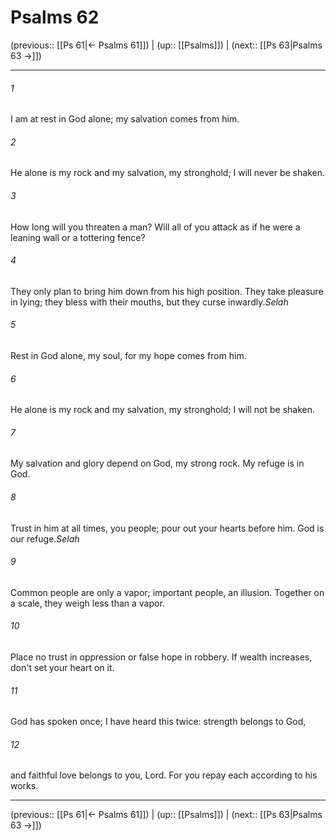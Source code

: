 # Psalms 62

(previous:: [[Ps 61|← Psalms 61]]) | (up:: [[Psalms]]) | (next:: [[Ps 63|Psalms 63 →]])

***


###### 1 
I am at rest in God alone; my salvation comes from him. 

###### 2 
He alone is my rock and my salvation, my stronghold; I will never be shaken. 

###### 3 
How long will you threaten a man? Will all of you attack as if he were a leaning wall or a tottering fence? 

###### 4 
They only plan to bring him down from his high position. They take pleasure in lying; they bless with their mouths, but they curse inwardly._Selah_ 

###### 5 
Rest in God alone, my soul, for my hope comes from him. 

###### 6 
He alone is my rock and my salvation, my stronghold; I will not be shaken. 

###### 7 
My salvation and glory depend on God, my strong rock. My refuge is in God. 

###### 8 
Trust in him at all times, you people; pour out your hearts before him. God is our refuge._Selah_ 

###### 9 
Common people are only a vapor; important people, an illusion. Together on a scale, they weigh less than a vapor. 

###### 10 
Place no trust in oppression or false hope in robbery. If wealth increases, don't set your heart on it. 

###### 11 
God has spoken once; I have heard this twice: strength belongs to God, 

###### 12 
and faithful love belongs to you, Lord. For you repay each according to his works.

***

(previous:: [[Ps 61|← Psalms 61]]) | (up:: [[Psalms]]) | (next:: [[Ps 63|Psalms 63 →]])
